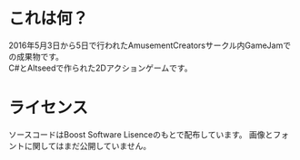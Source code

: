 
# これは何？
2016年5月3日から5日で行われたAmusementCreatorsサークル内GameJamでの成果物です。  
C#とAltseedで作られた2Dアクションゲームです。

# ライセンス
ソースコードはBoost Software Lisenceのもとで配布しています。
画像とフォントに関してはまだ公開していません。



